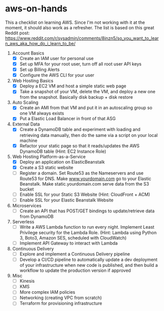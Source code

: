 # aws-on-hands

This a checklist on learning AWS. Since I'm not working with it at the moment, it should also work as a refresher.
The list is based on this great Reddit post: https://www.reddit.com/r/sysadmin/comments/8inzn5/so_you_want_to_learn_aws_aka_how_do_i_learn_to_be/

1. Account Basics 
    - [x] Create an IAM user for personal use
    - [x] Set up MFA for your root user, turn off all root user API keys
    - [x] Set up Billing Alerts
    - [x] Configure the AWS CLI for your user
2. Web Hosting Basics
    - [x] Deploy a EC2 VM and host a simple static web page
    - [x] Take a snapshot of your VM, delete the VM, and deploy a new one from the snapshot. Basically disk backup + disk restore
3. Auto Scaling
    - [x] Create an AMI from that VM and put it in an autoscaling group so one VM always exists
    - [x] Put a Elastic Load Balancer in front of that ASG
4. External Data
    - [x] Create a DynamoDB table and experiment with loading and retrieving data manually, then do the same via a script on your local machine
    - [x] Refactor your static page so that it reads/updates the AWS DynamoDB table (Hint: EC2 Instance Role)
5. Web Hosting Platform-as-a-Service
    - [x] Deploy an application on ElasticBeanstalk
    - [x] Create a S3 static website
    - [ ] Register a domain. Set Route53 as the Nameservers and use Route53 for DNS. Make www.yourdomain.com go to your Elastic Beanstalk. Make static.yourdomain.com serve data from the S3 bucket
    - [ ] Enable SSL for your Static S3 Website (Hint: CloudFront + ACM)
    - [ ] Enable SSL for your Elastic Beanstalk Website
6. Microservices
    - [ ] Create an API that has POST/GET bindings to update/retrieve data from DynamoDB
7. Serverless
    - [ ] Write a AWS Lambda function to run every night. Implement Least Privilege security for the Lambda Role. (Hint: Lambda using Python 3, Boto3, Amazon SES, scheduled with CloudWatch)
    - [ ] Implement API Gateway to interact with Lambda
8. Continuous Delivery
    - [ ] Explore and implement a Continuous Delivery pipeline
    - [ ] Develop a CI/CD pipeline to automatically update a dev deployment of your infrastructure when new code is published, and then build a workflow to update the production version if approved
9. Misc
    - [ ] Kinesis
    - [ ] KMS
    - [ ] More complex IAM policies
    - [ ] Networking (creating VPC from scratch)
    - [ ] Terraform for provisioning infrastructure

